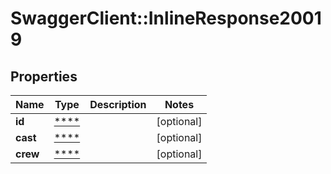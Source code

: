 # SwaggerClient::InlineResponse20019

## Properties
Name | Type | Description | Notes
------------ | ------------- | ------------- | -------------
**id** | [****](.md) |  | [optional] 
**cast** | [****](.md) |  | [optional] 
**crew** | [****](.md) |  | [optional] 

